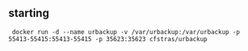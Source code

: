 ## starting

     docker run -d --name urbackup -v /var/urbackup:/var/urbackup -p 55413-55415:55413-55415 -p 35623:35623 cfstras/urbackup


